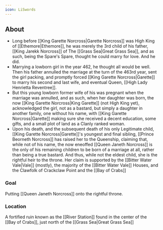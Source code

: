 ```yaml
---
icon: LiSwords
---
```

## About

- Long before [[King Garette Norcross|Garette Norcross]] was High King of [[Ethemore|Ethemore]], he was merely the 3rd child of his father, [[King Jarekk Norcross]] of The [[Grass Sea|Great Grass Sea]], and as such, being the Spare's Spare, thought he could marry for love. And he did. 
- Marrying a lowborn girl in the year 462, he thought all would be well. Then his father annulled the marriage at the turn of the 463rd year, sent the girl packing, and promptly forced [[King Garette Norcross|Garette]] to marry his second and last wife, and eventual Queen, [[High Lady Henrietta Reventree]]. 
- But this young lowborn former wife of his was pregnant when the marriage was annulled, and as such, when her daughter was born, the now [[King Garette Norcross|King Garette]] (not High King yet), acknowledged the girl, not as a bastard, but simply a daughter in another family, one without his name, with [[King Garette Norcross|Garette]] making sure she received a decent education, some gifts, and a small plot of land as a Clanly ranked woman. 
- Upon his death, and the subsequent death of his only Legitimate child, [[King Garette Norcross|Garette]]'s youngest and final sibling, [[Prince Beorneth Norcross]] has raised her to the Queenship, claiming that, while not of his name, the now eneoffed [[Queen Janeth Norcross]] is the only of his remaining children to be born of a marriage at all, rather than being a true bastard. And thus, while not the eldest child, she is the rightful heir to the throne. Her claim is supported by the [[Bitter Water Vale|Vale]] (mostly), the majority of the [[Bitter Water Vale]] Houses, and the Clawfolk of Crackclaw Point and the [[Bay of Crabs]]

### Goal
Putting [[Queen Janeth Norcross]] onto the rightful throne.

### Location
A fortified ruin known as the [[River Station]] found in the center of the [[Bay of Crabs]], just north of the [[Grass Sea|Great Grass Sea]]